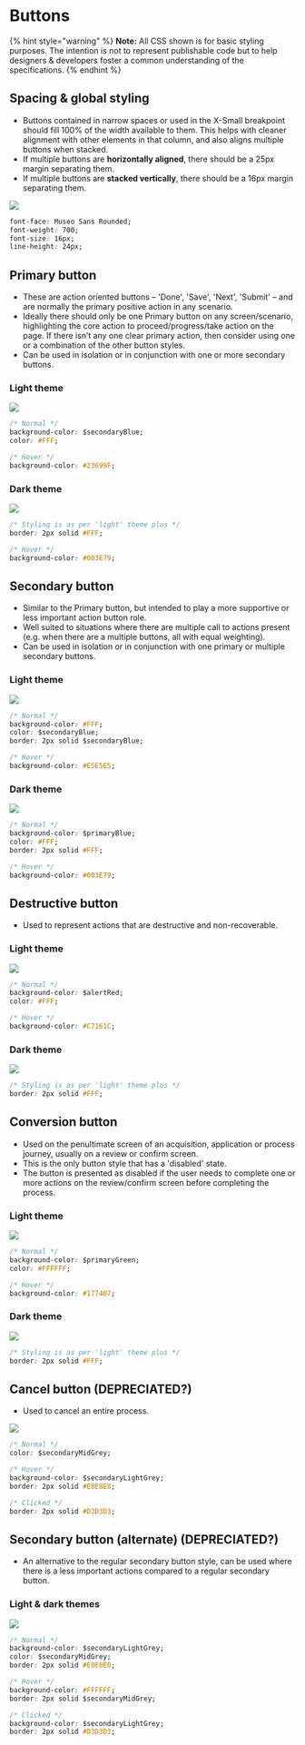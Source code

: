 # Buttons

{% hint style="warning" %}
**Note:** All CSS shown is for basic styling purposes. The intention is not to represent publishable code but to help designers & developers foster a common understanding of the specifications.
{% endhint %}

## Spacing & global styling

* Buttons contained in narrow spaces or used in the X-Small breakpoint should fill 100% of the width available to them. This helps with cleaner alignment with other elements in that column, and also aligns multiple buttons when stacked.
* If multiple buttons are **horizontally aligned**, there should be a 25px margin separating them.
* If multiple buttons are **stacked vertically**, there should be a 16px margin separating them.

![](../../.gitbook/assets/button-spec.png)

```css
font-face: Museo Sans Rounded;
font-weight: 700;
font-size: 16px;
line-height: 24px;
```

## Primary button

* These are action oriented buttons – 'Done', 'Save', 'Next', 'Submit' – and are normally the primary positive action in any scenario.
* Ideally there should only be one Primary button on any screen/scenario, highlighting the core action to proceed/progress/take action on the page. If there isn’t any one clear primary action, then consider using one or a combination of the other button styles.
* Can be used in isolation or in conjunction with one or more secondary buttons.

### Light theme

![](../../.gitbook/assets/primary-button%20%281%29.png)

```css
/* Normal */
background-color: $secondaryBlue;
color: #FFF;

/* Hover */
background-color: #23699F;
```

### Dark theme

![](../../.gitbook/assets/primary-button-dark%20%281%29.png)

```css
/* Styling is as per 'light' theme plus */
border: 2px solid #FFF;

/* Hover */
background-color: #003E79;
```

## Secondary button

* Similar to the Primary button, but intended to play a more supportive or less important action button role.
* Well suited to situations where there are multiple call to actions present \(e.g. when there are a multiple buttons, all with equal weighting\).
* Can be used in isolation or in conjunction with one primary or multiple secondary buttons.

### Light theme

![](../../.gitbook/assets/secondary-button%20%281%29.png)

```css
/* Normal */
background-color: #FFF;
color: $secondaryBlue;
border: 2px solid $secondaryBlue;

/* Hover */
background-color: #E5E5E5;
```

### Dark theme

![](../../.gitbook/assets/secondary-button-dark%20%281%29.png)

```css
/* Normal */
background-color: $primaryBlue;
color: #FFF;
border: 2px solid #FFF;

/* Hover */
background-color: #003E79;
```

## Destructive button

* Used to represent actions that are destructive and non-recoverable.

### Light theme

![](../../.gitbook/assets/destructive-button.png)

```css
/* Normal */
background-color: $alertRed;
color: #FFF;

/* Hover */
background-color: #C7161C;
```

### Dark theme

![](../../.gitbook/assets/destructive-button-dark.png)

```css
/* Styling is as per 'light' theme plus */
border: 2px solid #FFF;
```

## Conversion button

* Used on the penultimate screen of an acquisition, application or process journey, usually on a review or confirm screen.
* This is the only button style that has a 'disabled' state.
* The button is presented as disabled if the user needs to complete one or more actions on the review/confirm screen before completing the process.

### Light theme

![](../../.gitbook/assets/conversion-button.png)

```css
/* Normal */
background-color: $primaryGreen;
color: #FFFFFF;

/* Hover */
background-color: #177407;
```

### Dark theme

![](../../.gitbook/assets/conversion-button-dark.png)

```css
/* Styling is as per 'light' theme plus */
border: 2px solid #FFF;
```

## Cancel button  \(DEPRECIATED?\)

* Used to cancel an entire process.

![](../../.gitbook/assets/cancel-button.png)

```css
/* Normal */
color: $secondaryMidGrey;

/* Hover */
background-color: $secondaryLightGrey;
border: 2px solid #E8E8E8;

/* Clicked */
border: 2px solid #D3D3D3;
```



## Secondary button \(alternate\) \(DEPRECIATED?\)

* An alternative to the regular secondary button style, can be used where there is a less important actions compared to a regular secondary button.

### Light & dark themes

![](../../.gitbook/assets/secondary-button-alt.png)

```css
/* Normal */
background-color: $secondaryLightGrey;
color: $secondaryMidGrey;
border: 2px solid #E0E0E0;

/* Hover */
background-color: #FFFFFF;
border: 2px solid $secondaryMidGrey;

/* Clicked */
background-color: $secondaryLightGrey;
border: 2px solid #D3D3D3;
```

